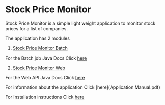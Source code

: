 # Stock Price Monitor
Stock Price Monitor is a simple light weight application to monitor stock prices for a list of companies.

The application has 2 modules

1) [Stock Price Monitor Batch](StockPriceMonitorBatch)

For the Batch job Java Docs Click [here](http://htmlpreview.github.io/?https://github.com/suprajkolluri/StockPriceMonitor/blob/master/StockPriceMonitorBatch/doc/index.html)

2) [Stock Price Monitor Web](StockPriceMonitorWeb)

For the Web API Java Docs Click [here](http://htmlpreview.github.io/?https://github.com/suprajkolluri/StockPriceMonitor/blob/master/StockPriceMonitorWeb/doc/index.html)

For information about the application Click [here](Application Manual.pdf)

For Installation instructions Click [here](InstallationInstructions.pdf)
